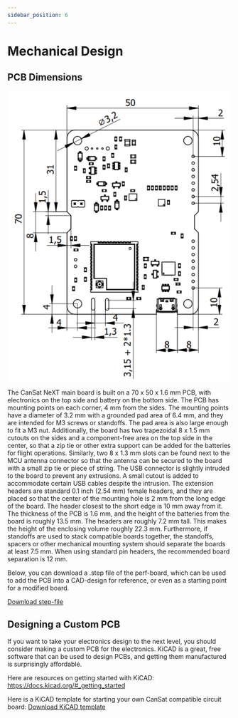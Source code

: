 ```yaml
---
sidebar_position: 6
---
```


# Mechanical Design

## PCB Dimensions

![CanSat NeXT board dimensions](./img/PCB_dimensions.png)

The CanSat NeXT main board is built on a 70 x 50 x 1.6 mm PCB, with electronics on the top side and battery on the bottom side. The PCB has mounting points on each corner, 4 mm from the sides. The mounting points have a diameter of 3.2 mm with a grounded pad area of 6.4 mm, and they are intended for M3 screws or standoffs. The pad area is also large enough to fit a M3 nut. Additionally, the board has two trapezoidal 8 x 1.5 mm cutouts on the sides and a component-free area on the top side in the center, so that a zip tie or other extra support can be added for the batteries for flight operations. Similarly, two 8 x 1.3 mm slots can be found next to the MCU antenna connector so that the antenna can be secured to the board with a small zip tie or piece of string. The USB connector is slightly intruded to the board to prevent any extrusions. A small cutout is added to accommodate certain USB cables despite the intrusion. The extension headers are standard 0.1 inch (2.54 mm) female headers, and they are placed so that the center of the mounting hole is 2 mm from the long edge of the board. The header closest to the short edge is 10 mm away from it. The thickness of the PCB is 1.6 mm, and the height of the batteries from the board is roughly 13.5 mm. The headers are roughly 7.2 mm tall. This makes the height of the enclosing volume roughly 22.3 mm. Furthermore, if standoffs are used to stack compatible boards together, the standoffs, spacers or other mechanical mounting system should separate the boards at least 7.5 mm. When using standard pin headers, the recommended board separation is 12 mm.

Below, you can download a .step file of the perf-board, which can be used to add the PCB into a CAD-design for reference, or even as a starting point for a modified board.

[Download step-file](./../../assets/3d-files/cansat.step)


## Designing a Custom PCB

If you want to take your electronics design to the next level, you should consider making a custom PCB for the electronics. KiCAD is a great, free software that can be used to design PCBs, and getting them manufactured is surprisingly affordable.

Here are resources on getting started with KiCAD: https://docs.kicad.org/#_getting_started

Here is a KiCAD template for starting your own CanSat compatible circuit board: [Download KiCAD template](./../../assets/kicad/Breakout-template.zip)
